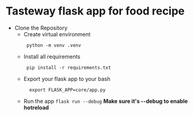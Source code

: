 # Tasteway flask app for food recipe
   * Clone the  Repository
     - Create virtual environment
       ```
        python -m venv .venv
       ```
     - Install all requirements
       ```
        pip install -r requirements.txt
       ```
     - Export your flask app to your bash
       ```
         export FLASK_APP=core/app.py
       ```
     - Run the app
       ``` flask run --debug ``` <strong>Make sure it's --debug to enable hotreload</strong>